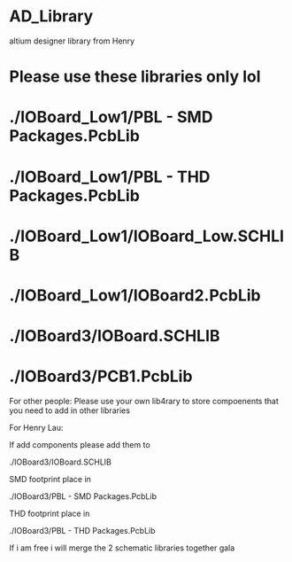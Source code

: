 # AD_Library
altium designer library from Henry


# Please use these libraries only lol

# ./IOBoard_Low1/PBL - SMD Packages.PcbLib
# ./IOBoard_Low1/PBL - THD Packages.PcbLib
# ./IOBoard_Low1/IOBoard_Low.SCHLIB
# ./IOBoard_Low1/IOBoard2.PcbLib
# ./IOBoard3/IOBoard.SCHLIB
# ./IOBoard3/PCB1.PcbLib

For other people:
Please use your own lib4rary to store compoenents that you need to add in other libraries

For Henry Lau: 

If add components please add them to

./IOBoard3/IOBoard.SCHLIB

SMD footprint place in

./IOBoard3/PBL - SMD Packages.PcbLib

THD footprint place in

./IOBoard3/PBL - THD Packages.PcbLib


If i am free i will merge the 2 schematic libraries together gala 
